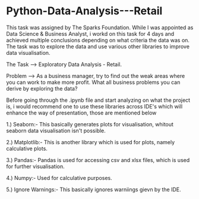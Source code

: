 # Python-Data-Analysis---Retail

This task was assigned by The Sparks Foundation. While I was appointed as Data Science & Business Analyst, i workd on this task for 4 days and achieved multiple conclusions depending on what criteria the data was on. The task was to explore the data and use various other libraries to improve data visualisation. 

The Task --> Exploratory Data Analysis - Retail. 

Problem --> As a business manager, try to find out the weak areas where you can work to make more profit. What all business problems you can derive by exploring the data?

Before going through the .ipynb file  and start analyzing on what the project is, i would recommend one to use these libraries across IDE's which will enhance the way of presentation, those are mentioned below

1.) Seaborn:- This basically generates plots for visualisation, whitout seaborn data visualisation isn't possible.

2.) Matplotlib:- This is another library which is used for plots, namely calculative plots.

3.) Pandas:- Pandas is used for accessing csv and xlsx files, which is used for further visualisation.

4.) Numpy:- Used for calculative purposes.

5.) Ignore Warnings:- This basically ignores warniings gievn by the IDE.

